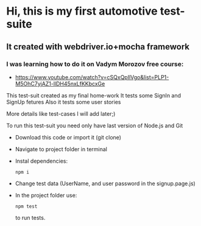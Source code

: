 ﻿# Hi, this is my first automotive test-suite
## It created with webdriver.io+mocha framework 
### __I was learning how to do it on Vadym Morozov free course:__ 
 * https://www.youtube.com/watch?v=cSQxQpIlVgo&list=PLP1-M5OhC7yjAZ1-llDH45nxLfKKbcxGe

This test-suit created as my final home-work 
It tests some SignIn and SignUp fetures 
Also it tests some user stories 

More details like test-cases I will add later;)

To run this test-suit you need only have last version of Node.js and Git
 * Download this code or import it (git clone)
 * Navigate to project folder in terminal 
 * Instal dependencies:

    ```
    npm i
    ``` 
 * Change test data (UserName, and user password in the signup.page.js)
 * In the project folder use:

    ```
   npm test
    ```
   
    to run tests. 
  
